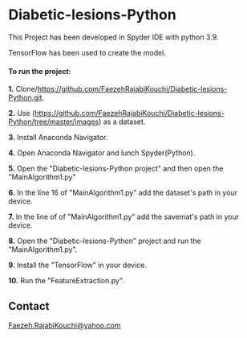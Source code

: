 # Diabetic-lesions-Python

This Project has been developed in Spyder IDE with python 3.9.

TensorFlow has been used to create the model.

#### To run the project:

**1.** Clone/https://github.com/FaezehRajabiKouchi/Diabetic-lesions-Python.git.

**2.** Use (https://github.com/FaezehRajabiKouchi/Diabetic-lesions-Python/tree/master/images) as a dataset.

**3.** Install Anaconda Navigator. 

**4.** Open Anaconda Navigator and lunch Spyder(Python).

**5.** Open the "Diabetic-lesions-Python project" and then open the "MainAlgorithm1.py" 

**6.** In the line 16 of "MainAlgorithm1.py" add the dataset's path in your device.

**7.** In the line of of "MainAlgorithm1.py" add the savemat's path in your device.

**8.** Open the "Diabetic-lesions-Python" project and run the "MainAlgorithm1.py".

**9.** Install the "TensorFlow" in your device.

**10.** Run the "FeatureExtraction.py".

## Contact
Faezeh.RajabiKouchi@yahoo.com
 
